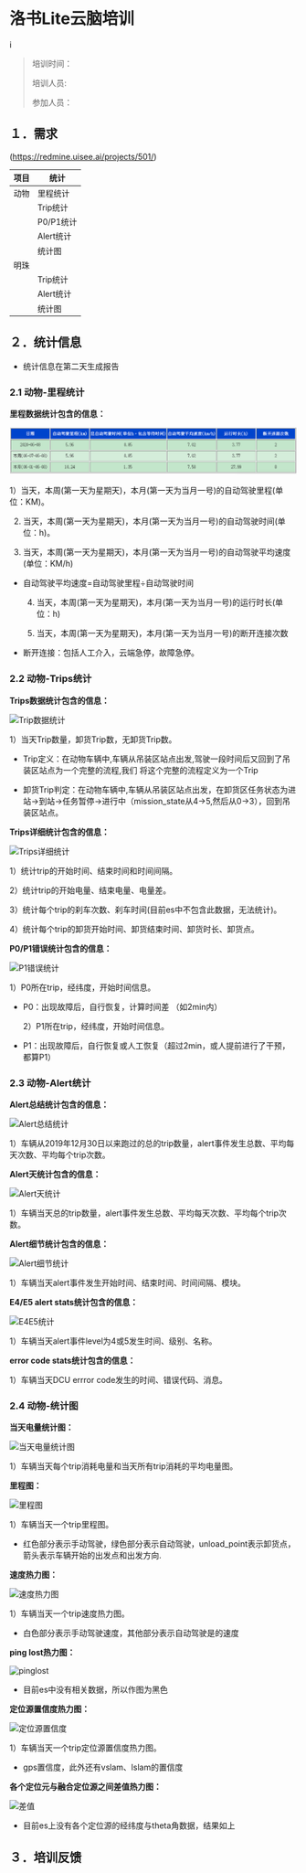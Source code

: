 # 洛书Lite云脑培训
i
> 培训时间：
>
> 培训人员:
>
> 参加人员：



## １．需求

(https://redmine.uisee.ai/projects/501/)


| 项目                        | 统计                                                         |
| ----------------------------| ------------------------------------------------------------ |
| 动物                        | 里程统计|
|                             | Trip统计|
|                             | P0/P1统计|
|                             | Alert统计|
|                             | 统计图|
| 明珠                        |                                                              |
|                             | Trip统计|
|                             | Alert统计|
|                             | 统计图|

## ２．统计信息

- 统计信息在第二天生成报告

### 2.1 动物-里程统计

**里程数据统计包含的信息：**

![Image text](https://github.com/sunksharpsky/img-folder/blob/master/%E9%87%8C%E7%A8%8B%E7%BB%9F%E8%AE%A1.png)

  1）当天，本周(第一天为星期天)，本月(第一天为当月一号)的自动驾驶里程(单位：KM)。

  2) 当天，本周(第一天为星期天)，本月(第一天为当月一号)的自动驾驶时间(单位：h)。

  3) 当天，本周(第一天为星期天)，本月(第一天为当月一号)的自动驾驶平均速度(单位：KM/h)

- 自动驾驶平均速度=自动驾驶里程÷自动驾驶时间

  4) 当天，本周(第一天为星期天)，本月(第一天为当月一号)的运行时长(单位：h)

  5) 当天，本周(第一天为星期天)，本月(第一天为当月一号)的断开连接次数

- 断开连接：包括人工介入，云端急停，故障急停。

### 2.2 动物-Trips统计

**Trips数据统计包含的信息：**

![Trip数据统计](/home/sk/TestCases/Loshu-lite_TestCases/Trip数据统计.png)

  1）当天Trip数量，卸货Trip数，无卸货Trip数。

- Trip定义：在动物⻋辆中,⻋辆从吊装区站点出发,驾驶一段时间后又回到了吊装区站点为一个完整的流程,我们
将这个完整的流程定义为一个Trip

- 卸货Trip判定：在动物⻋辆中,⻋辆从吊装区站点出发，在卸货区任务状态为进站→到站→任务暂停→进行中（mission_state从4->5,然后从0->3），回到吊装区站点。

**Trips详细统计包含的信息：**

![Trips详细统计](/home/sk/TestCases/Loshu-lite_TestCases/Trips详细统计.png)

  1）统计trip的开始时间、结束时间和时间间隔。

  2）统计trip的开始电量、结束电量、电量差。

  3）统计每个trip的刹车次数、刹车时间(目前es中不包含此数据，无法统计)。

  4）统计每个trip的卸货开始时间、卸货结束时间、卸货时长、卸货点。

**P0/P1错误统计包含的信息：**

![P1错误统计](/home/sk/TestCases/Loshu-lite_TestCases/P1错误统计.png)

  1）P0所在trip，经纬度，开始时间信息。

- P0：出现故障后，自行恢复，计算时间差 （如2min内）

  2）P1所在trip，经纬度，开始时间信息。

- P1：出现故障后，自行恢复或人工恢复（超过2min，或人提前进行了干预，都算P1）

### 2.3 动物-Alert统计

**Alert总结统计包含的信息：**

![Alert总结统计](/home/sk/TestCases/Loshu-lite_TestCases/Alert总结统计.png)

  1）车辆从2019年12月30日以来跑过的总的trip数量，alert事件发生总数、平均每天次数、平均每个trip次数。

**Alert天统计包含的信息：**

![Alert天统计](/home/sk/TestCases/Loshu-lite_TestCases/Alert天统计.png)

  1）车辆当天总的trip数量，alert事件发生总数、平均每天次数、平均每个trip次数。

**Alert细节统计包含的信息：**

![Alert细节统计](/home/sk/TestCases/Loshu-lite_TestCases/Alert细节统计.png)

  1）车辆当天alert事件发生开始时间、结束时间、时间间隔、模块。

**E4/E5 alert stats统计包含的信息：**

![E4E5统计](/home/sk/TestCases/Loshu-lite_TestCases/E4E5统计.png)

  1）车辆当天alert事件level为4或5发生时间、级别、名称。

**error code stats统计包含的信息：**

  1）车辆当天DCU errror code发生的时间、错误代码、消息。

### 2.4 动物-统计图

**当天电量统计图：**

![当天电量统计图](/home/sk/TestCases/Loshu-lite_TestCases/当天电量统计图.png)

  1）车辆当天每个trip消耗电量和当天所有trip消耗的平均电量图。

**里程图：**

![里程图](/home/sk/TestCases/Loshu-lite_TestCases/里程图.png)

  1）车辆当天一个trip里程图。

- 红色部分表示手动驾驶，绿色部分表示自动驾驶，unload_point表示卸货点，箭头表示车辆开始的出发点和出发方向.

**速度热力图：**

![速度热力图](/home/sk/TestCases/Loshu-lite_TestCases/速度热力图.png)

  1）车辆当天一个trip速度热力图。

- 白色部分表示手动驾驶速度，其他部分表示自动驾驶是的速度

**ping lost热力图：**

![pinglost](/home/sk/TestCases/Loshu-lite_TestCases/pinglost.png)

- 目前es中没有相关数据，所以作图为黑色

**定位源置信度热力图：**

![定位源置信度](/home/sk/TestCases/Loshu-lite_TestCases/定位源置信度.png)

  1）车辆当天一个trip定位源置信度热力图。

- gps置信度，此外还有vslam、lslam的置信度

**各个定位元与融合定位源之间差值热力图：**

![差值](/home/sk/TestCases/Loshu-lite_TestCases/差值.png)

- 目前es上没有各个定位源的经纬度与theta角数据，结果如上


## ３．培训反馈

